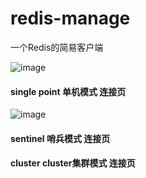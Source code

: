# redis-manage
一个Redis的简易客户端

![image](https://user-images.githubusercontent.com/35070880/173521647-4b4861d6-ce21-43da-9ba3-8812ba7d7f5e.png)

#### single point 单机模式  连接页

![image](https://user-images.githubusercontent.com/35070880/173523401-ac85aca6-e25b-49cb-9447-6ed4208a39b6.png)

#### sentinel 哨兵模式 连接页
#### cluster cluster集群模式 连接页
